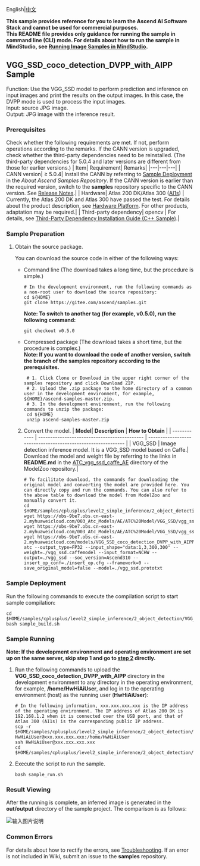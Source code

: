 English|[中文](README_CN.md)

**This sample provides reference for you to learn the Ascend AI Software Stack and cannot be used for commercial purposes.**   
**This README file provides only guidance for running the sample in command line (CLI) mode. For details about how to run the sample in MindStudio, see [Running Image Samples in MindStudio](https://gitee.com/ascend/samples/wikis/Mindstudio%E8%BF%90%E8%A1%8C%E5%9B%BE%E7%89%87%E6%A0%B7%E4%BE%8B?sort_id=3164874).**

## VGG_SSD_coco_detection_DVPP_with_AIPP Sample
Function: Use the VGG_SSD model to perform prediction and inference on input images and print the results on the output images. In this case, the DVPP mode is used to process the input images.   
Input: source JPG image.    
Output: JPG image with the inference result.   
### Prerequisites
Check whether the following requirements are met. If not, perform operations according to the remarks. If the CANN version is upgraded, check whether the third-party dependencies need to be reinstalled. (The third-party dependencies for 5.0.4 and later versions are different from those for earlier versions.)
| Item| Requirement| Remarks|
|---|---|---|
| CANN version| ≥ 5.0.4| Install the CANN by referring to [Sample Deployment](https://gitee.com/ascend/samples#%E5%AE%89%E8%A3%85) in the *About Ascend Samples Repository*. If the CANN version is earlier than the required version, switch to the **samples** repository specific to the CANN version. See [Release Notes](https://gitee.com/ascend/samples/blob/master/README.md).|
| Hardware| Atlas 200 DK/Atlas 300 ([AI1s](https://support.huaweicloud.com/en-us/productdesc-ecs/ecs_01_0047.html#ecs_01_0047__section78423209366)) | Currently, the Atlas 200 DK and Atlas 300 have passed the test. For details about the product description, see [Hardware Platform](https://ascend.huawei.com/en/#/hardware/product). For other products, adaptation may be required.|
| Third-party dependency| opencv | For details, see [Third-Party Dependency Installation Guide (C++ Sample)](../../../environment).|

### Sample Preparation

1. Obtain the source package.

   You can download the source code in either of the following ways:  
    - Command line (The download takes a long time, but the procedure is simple.)
       ```    
       # In the development environment, run the following commands as a non-root user to download the source repository:   
       cd ${HOME}     
       git clone https://gitee.com/ascend/samples.git
       ```
       **Note: To switch to another tag (for example, v0.5.0), run the following command:**
       ```
       git checkout v0.5.0
       ```   
    - Compressed package (The download takes a short time, but the procedure is complex.)  
       **Note: If you want to download the code of another version, switch the branch of the samples repository according to the prerequisites.**  
       ``` 
        # 1. Click Clone or Download in the upper right corner of the samples repository and click Download ZIP.   
        # 2. Upload the .zip package to the home directory of a common user in the development environment, for example, ${HOME}/ascend-samples-master.zip.    
        # 3. In the development environment, run the following commands to unzip the package:    
        cd ${HOME}    
        unzip ascend-samples-master.zip
        ```

   2. Convert the model.
      | **Model**| **Description**                                | **How to Obtain**                                            |
      | ------------ | -------------------------------------------- | ------------------------------------------------------------ |
      | VGG_SSD     | Image detection inference model. It is a VGG_SSD model based on Caffe.| Download the model and weight file by referring to the links in **README.md** in the [ATC_vgg_ssd_caffe_AE](https://gitee.com/ascend/ModelZoo-TensorFlow/tree/master/TensorFlow/contrib/cv/vgg_ssd/ATC_vgg_ssd_caffe_AE) directory of the ModelZoo repository.|

      ```
      # To facilitate download, the commands for downloading the original model and converting the model are provided here. You can directly copy and run the commands. You can also refer to the above table to download the model from ModelZoo and manually convert it.    
      cd $HOME/samples/cplusplus/level2_simple_inference/2_object_detection/VGG_SSD_coco_detection_DVPP_with_AIPP/model     
      wget https://obs-9be7.obs.cn-east-2.myhuaweicloud.com/003_Atc_Models/AE/ATC%20Model/VGG_SSD/vgg_ssd.caffemodel
      wget https://obs-9be7.obs.cn-east-2.myhuaweicloud.com/003_Atc_Models/AE/ATC%20Model/VGG_SSD/vgg_ssd.prototxt
      wget https://obs-9be7.obs.cn-east-2.myhuaweicloud.com/models/VGG_SSD_coco_detection_DVPP_with_AIPP/insert_op.cfg
      atc --output_type=FP32 --input_shape="data:1,3,300,300" --weight=./vgg_ssd.caffemodel --input_format=NCHW --output=./vgg_ssd --soc_version=Ascend310 --insert_op_conf=./insert_op.cfg --framework=0 --save_original_model=false --model=./vgg_ssd.prototxt
      ```

### Sample Deployment
Run the following commands to execute the compilation script to start sample compilation:  
```
cd $HOME/samples/cplusplus/level2_simple_inference/2_object_detection/VGG_SSD_coco_detection_DVPP_with_AIPP/scripts  
bash sample_build.sh
```

### Sample Running
**Note: If the development environment and operating environment are set up on the same server, skip step 1 and go to [step 2](#step_2) directly.**   
1. Run the following commands to upload the **VGG_SSD_coco_detection_DVPP_with_AIPP** directory in the development environment to any directory in the operating environment, for example, **/home/HwHiAiUser**, and log in to the operating environment (host) as the running user (**HwHiAiUser**):

   ```
   # In the following information, xxx.xxx.xxx.xxx is the IP address of the operating environment. The IP address of Atlas 200 DK is 192.168.1.2 when it is connected over the USB port, and that of Atlas 300 (AI1s) is the corresponding public IP address.
   scp -r $HOME/samples/cplusplus/level2_simple_inference/2_object_detection/VGG_SSD_coco_detection_DVPP_with_AIPP HwHiAiUser@xxx.xxx.xxx.xxx:/home/HwHiAiUser
   ssh HwHiAiUser@xxx.xxx.xxx.xxx
   cd $HOME/samples/cplusplus/level2_simple_inference/2_object_detection/VGG_SSD_coco_detection_DVPP_with_AIPP/scripts   
   ```

2. <a name="step_2"></a>Execute the script to run the sample.        
   ```
   bash sample_run.sh
   ```

### Result Viewing
After the running is complete, an inferred image is generated in the **out/output** directory of the sample project. The comparison is as follows:

![输入图片说明](https://images.gitee.com/uploads/images/2021/1027/162137_91c92f13_7647177.png "image-20211027102217540.png")


### Common Errors
For details about how to rectify the errors, see [Troubleshooting](https://gitee.com/ascend/samples/wikis/%E5%B8%B8%E8%A7%81%E9%97%AE%E9%A2%98%E5%AE%9A%E4%BD%8D/%E4%BB%8B%E7%BB%8D). If an error is not included in Wiki, submit an issue to the **samples** repository.
